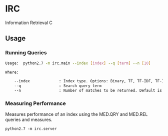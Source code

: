 # IRC

Information Retrieval C


## Usage

### Running Queries

```sh
Usage:  python2.7 -m irc.main --index [index] --q [term] --n [10]

Where:

    --index             : Index type. Options: Binary, TF, TF-IDF, TF-IDF-S
    --q                 : Search query term
    --n                 : Number of matches to be returned. Default is 10, * for all

```

### Measuring Performance

Measures performance of an index using the MED.QRY and MED.REL queries and measures.

```
python2.7 -m irc.server
```

